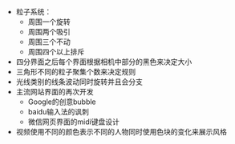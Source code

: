 * 粒子系统：
  * 周围一个旋转
  * 周围两个吸引
  * 周围三个不动
  * 周围四个以上排斥
* 四分界面之后每个界面根据相机中部分的黑色来决定大小
* 三角形不同的粒子聚集个数来决定规则
* 光线类别的线条波动同时旋转并且会分支
* 主流网站界面的再次开发
  * Google的创意bubble
  * baidu输入法的讽刺
  * 微信网页界面的midi键盘设计
* 视频使用不同的颜色表示不同的人物同时使用色块的变化来展示风格